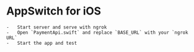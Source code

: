 # AppSwitch for iOS
    -   Start server and serve with ngrok
    -   Open `PaymentApi.swift` and replace `BASE_URL` with your `ngrok URL`
    -   Start the app and test

